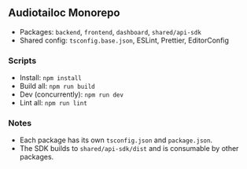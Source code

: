 ## Audiotailoc Monorepo

- Packages: `backend`, `frontend`, `dashboard`, `shared/api-sdk`
- Shared config: `tsconfig.base.json`, ESLint, Prettier, EditorConfig

### Scripts
- Install: `npm install`
- Build all: `npm run build`
- Dev (concurrently): `npm run dev`
- Lint all: `npm run lint`

### Notes
- Each package has its own `tsconfig.json` and `package.json`.
- The SDK builds to `shared/api-sdk/dist` and is consumable by other packages.